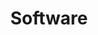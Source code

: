 ---
title: Software
layout: page
permalink: workflow-configuration/environment
nav_order: 1
parent: Workflow configuration
has_children: true
---